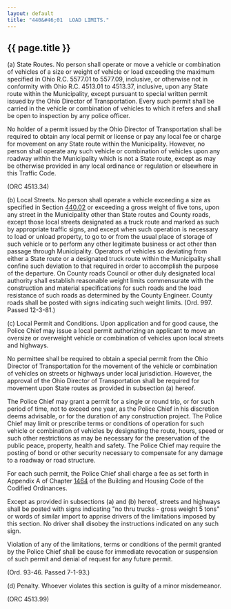 ```yaml
---
layout: default
title: "440&#46;01  LOAD LIMITS."
---
```


{{ page.title }}
----------------

(a) State Routes. No person shall operate or move a vehicle or combination of vehicles of a size or weight of vehicle or load exceeding the maximum specified in Ohio R.C. 5577.01 to 5577.09, inclusive, or otherwise not in conformity with Ohio R.C. 4513.01 to 4513.37, inclusive, upon any State route within the Municipality, except pursuant to special written permit issued by the Ohio Director of Transportation. Every such permit shall be carried in the vehicle or combination of vehicles to which it refers and shall be open to inspection by any police officer.

No holder of a permit issued by the Ohio Director of Transportation shall be required to obtain any local permit or license or pay any local fee or charge for movement on any State route within the Municipality. However, no person shall operate any such vehicle or combination of vehicles upon any roadway within the Municipality which is not a State route, except as may be otherwise provided in any local ordinance or regulation or elsewhere in this Traffic Code.

(ORC 4513.34)

(b) Local Streets. No person shall operate a vehicle exceeding a size as specified in Section [440.02](255c099c.html) or exceeding a gross weight of five tons, upon any street in the Municipality other than State routes and County roads, except those local streets designated as a truck route and marked as such by appropriate traffic signs, and except when such operation is necessary to load or unload property, to go to or from the usual place of storage of such vehicle or to perform any other legitimate business or act other than passage through Municipality. Operators of vehicles so deviating from either a State route or a designated truck route within the Municipality shall confine such deviation to that required in order to accomplish the purpose of the departure. On County roads Council or other duly designated local authority shall establish reasonable weight limits commensurate with the construction and material specifications for such roads and the load resistance of such roads as determined by the County Engineer. County roads shall be posted with signs indicating such weight limits. (Ord. 997. Passed 12-3-81.)

(c) Local Permit and Conditions. Upon application and for good cause, the Police Chief may issue a local permit authorizing an applicant to move an oversize or overweight vehicle or combination of vehicles upon local streets and highways.

No permittee shall be required to obtain a special permit from the Ohio Director of Transportation for the movement of the vehicle or combination of vehicles on streets or highways under local jurisdiction. However, the approval of the Ohio Director of Transportation shall be required for movement upon State routes as provided in subsection (a) hereof.

The Police Chief may grant a permit for a single or round trip, or for such period of time, not to exceed one year, as the Police Chief in his discretion deems advisable, or for the duration of any construction project. The Police Chief may limit or prescribe terms or conditions of operation for such vehicle or combination of vehicles by designating the route, hours, speed or such other restrictions as may be necessary for the preservation of the public peace, property, health and safety. The Police Chief may require the posting of bond or other security necessary to compensate for any damage to a roadway or road structure.

For each such permit, the Police Chief shall charge a fee as set forth in Appendix A of Chapter [1464](58d37b9c.html) of the Building and Housing Code of the Codified Ordinances.

Except as provided in subsections (a) and (b) hereof, streets and highways shall be posted with signs indicating "no thru trucks - gross weight 5 tons" or words of similar import to apprise drivers of the limitations imposed by this section. No driver shall disobey the instructions indicated on any such sign.

Violation of any of the limitations, terms or conditions of the permit granted by the Police Chief shall be cause for immediate revocation or suspension of such permit and denial of request for any future permit. 

(Ord. 93-46. Passed 7-1-93.)

(d) Penalty. Whoever violates this section is guilty of a minor misdemeanor.

(ORC 4513.99)